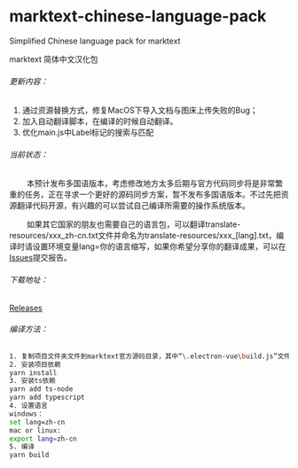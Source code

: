 # marktext-chinese-language-pack

Simplified Chinese language pack for marktext

marktext 简体中文汉化包

###### 更新内容：

1. 通过资源替换方式，修复MacOS下导入文档与图床上传失败的Bug；
2. 加入自动翻译脚本，在编译的时候自动翻译。
3. 优化main.js中Label标记的搜索与匹配

###### 当前状态：

        本预计发布多国语版本，考虑修改地方太多后期与官方代码同步将是非常繁重的任务，正在寻求一个更好的源码同步方案，暂不发布多国语版本。不过先把资源翻译代码开源，有兴趣的可以尝试自己编译所需要的操作系统版本。

        如果其它国家的朋友也需要自己的语言包，可以翻译translate-resources/xxx_zh-cn.txt文件并命名为translate-resources/xxx_[lang].txt，编译时请设置环境变量lang=你的语言缩写，如果你希望分享你的翻译成果，可以在[Issues](https://github.com/chinayangxiaowei/marktext-chinese-language-pack/issues)提交报告。

###### 下载地址：

[Releases ](https://github.com/chinayangxiaowei/marktext-chinese-language-pack/releases)

###### 编译方法：

```bash
1. 复制项目文件夹文件到marktext官方源码目录，其中“\.electron-vue\build.js”文件会被替换。
2. 安装项目依赖
yarn install
3. 安装ts依赖
yarn add ts-node
yarn add typescript
4. 设置语言
windows：
set lang=zh-cn
mac or linux:
export lang=zh-cn
5. 编译
yarn build
```
